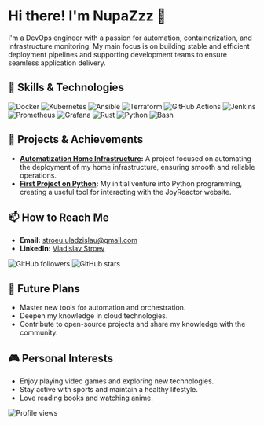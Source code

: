 # Hi there! I'm NupaZzz 👋

I'm a DevOps engineer with a passion for automation, containerization, and infrastructure monitoring. My main focus is on building stable and efficient deployment pipelines and supporting development teams to ensure seamless application delivery.

## 🔧 Skills & Technologies

![Docker](https://img.shields.io/badge/Docker-2496ED?style=for-the-badge&logo=docker&logoColor=white)
![Kubernetes](https://img.shields.io/badge/Kubernetes-326CE5?style=for-the-badge&logo=kubernetes&logoColor=white)
![Ansible](https://img.shields.io/badge/Ansible-EE0000?style=for-the-badge&logo=ansible&logoColor=white)
![Terraform](https://img.shields.io/badge/Terraform-623CE4?style=for-the-badge&logo=terraform&logoColor=white)
![GitHub Actions](https://img.shields.io/badge/GitHub%20Actions-2088FF?style=for-the-badge&logo=github-actions&logoColor=white)
![Jenkins](https://img.shields.io/badge/Jenkins-D24939?style=for-the-badge&logo=jenkins&logoColor=white)
![Prometheus](https://img.shields.io/badge/Prometheus-E6522C?style=for-the-badge&logo=prometheus&logoColor=white)
![Grafana](https://img.shields.io/badge/Grafana-F46800?style=for-the-badge&logo=grafana&logoColor=white)
![Rust](https://img.shields.io/badge/Rust-000000?style=for-the-badge&logo=rust&logoColor=white)
![Python](https://img.shields.io/badge/Python-3776AB?style=for-the-badge&logo=python&logoColor=white)
![Bash](https://img.shields.io/badge/Bash-4EAA25?style=for-the-badge&logo=gnu-bash&logoColor=white)

## 🌟 Projects & Achievements

- **[Automatization Home Infrastructure](https://github.com/NupaZzz/home_site_deploy):** A project focused on automating the deployment of my home infrastructure, ensuring smooth and reliable operations.
- **[First Project on Python](https://github.com/NupaZzz/joyreactor):** My initial venture into Python programming, creating a useful tool for interacting with the JoyReactor website.

## 📫 How to Reach Me

- **Email:** [stroeu.uladzislau@gmail.com](mailto:stroeu.uladzislau@gmail.com)
- **LinkedIn:** [Vladislav Stroev](https://www.linkedin.com/in/vladislav-stroev-551619256/)

![GitHub followers](https://img.shields.io/github/followers/NupaZzz?style=social) 
![GitHub stars](https://img.shields.io/github/stars/NupaZzz?style=social)

## 🎯 Future Plans

- Master new tools for automation and orchestration.
- Deepen my knowledge in cloud technologies.
- Contribute to open-source projects and share my knowledge with the community.

## 🎮 Personal Interests

- Enjoy playing video games and exploring new technologies.
- Stay active with sports and maintain a healthy lifestyle.
- Love reading books and watching anime.

![Profile views](https://komarev.com/ghpvc/?username=NupaZzz&style=for-the-badge)
